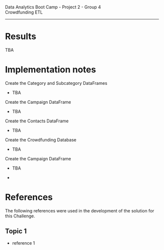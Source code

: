 Data Analytics Boot Camp - Project 2 - Group 4 \
Crowdfunding ETL

---

# Results

TBA

# Implementation notes

Create the Category and Subcategory DataFrames
- TBA

Create the Campaign DataFrame
- TBA

Create the Contacts DataFrame
- TBA

Create the Crowdfunding Database
- TBA
  
Create the Campaign DataFrame
- TBA

- 

# References

The following references were used in the development of the solution for this Challenge.

## Topic 1
- reference 1
